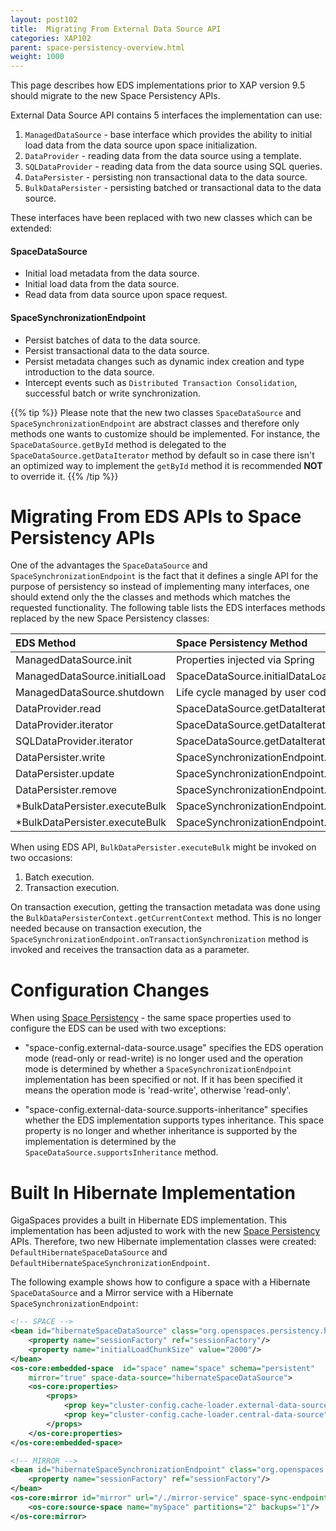 ```yaml
---
layout: post102
title:  Migrating From External Data Source API
categories: XAP102
parent: space-persistency-overview.html
weight: 1000
---
```


This page describes how EDS implementations prior to XAP version 9.5 should migrate to the new Space Persistency APIs.


External Data Source API contains 5 interfaces the implementation can use:

1. `ManagedDataSource` - base interface which provides the ability to initial load data from the data source upon space initialization.
1. `DataProvider` - reading data from the data source using a template.
1. `SQLDataProvider` - reading data from the data source using SQL queries.
1. `DataPersister` - persisting non transactional data to the data source.
1. `BulkDataPersister` - persisting batched or transactional data to the data source.

These interfaces have been replaced with two new classes which can be extended:

#### SpaceDataSource

- Initial load metadata from the data source.
- Initial load data from the data source.
- Read data from data source upon space request.

#### SpaceSynchronizationEndpoint

- Persist batches of data to the data source.
- Persist transactional data to the data source.
- Persist metadata changes such as dynamic index creation and type introduction to the data source.
- Intercept events such as `Distributed Transaction Consolidation`, successful batch or write synchronization.

{{% tip %}}
Please note that the new two classes `SpaceDataSource` and `SpaceSynchronizationEndpoint` are abstract classes and therefore only methods one wants to customize should be implemented. For instance, the `SpaceDataSource.getById` method is delegated to the `SpaceDataSource.getDataIterator` method by default so in case there isn't an optimized way to implement the `getById` method it is recommended **NOT** to override it.
{{% /tip %}}

# Migrating From EDS APIs to Space Persistency APIs

One of the advantages the `SpaceDataSource` and `SpaceSynchronizationEndpoint` is the fact that it defines a single API for the purpose of persistency so instead of implementing many interfaces, one should extend only the the classes and methods which matches the requested functionality.
The following table lists the EDS interfaces methods replaced by the new Space Persistency classes:


|EDS Method|Space Persistency Method|
|:---------|:-----------------------|
|ManagedDataSource.init|Properties injected via Spring|
|ManagedDataSource.initialLoad|SpaceDataSource.initialDataLoad|
|ManagedDataSource.shutdown|Life cycle managed by user code or Spring|
|DataProvider.read|SpaceDataSource.getDataIterator/SpaceDataSource.getById|
|DataProvider.iterator|SpaceDataSource.getDataIterator|
|SQLDataProvider.iterator|SpaceDataSource.getDataIterator|
|DataPersister.write|SpaceSynchronizationEndpoint.onOperationsBatchSynchronization|
|DataPersister.update|SpaceSynchronizationEndpoint.onOperationsBatchSynchronization|
|DataPersister.remove|SpaceSynchronizationEndpoint.onOperationsBatchSynchronization|
|*BulkDataPersister.executeBulk|SpaceSynchronizationEndpoint.onOperationsBatchSynchronization|
|*BulkDataPersister.executeBulk|SpaceSynchronizationEndpoint.onTransactionSynchronization|

When using EDS API, `BulkDataPersister.executeBulk` might be invoked on two occasions:

1. Batch execution.
1. Transaction execution.

On transaction execution, getting the transaction metadata was done using the `BulkDataPersisterContext.getCurrentContext` method. This is no longer needed because on transaction execution, the `SpaceSynchronizationEndpoint.onTransactionSynchronization` method is invoked and receives the transaction data as a parameter.

# Configuration Changes

When using [Space Persistency](./space-persistency.html) - the same space properties used to configure the EDS can be used with two exceptions:

- "space-config.external-data-source.usage" specifies the EDS operation mode (read-only or read-write) is no longer used and the operation mode is determined by whether a `SpaceSynchronizationEndpoint` implementation has been specified or not. If it has been specified it means the operation mode is 'read-write', otherwise 'read-only'.

- "space-config.external-data-source.supports-inheritance" specifies whether the EDS implementation supports types inheritance. This space property is no longer and whether inheritance is supported by the implementation is determined by the `SpaceDataSource.supportsInheritance` method.

# Built In Hibernate Implementation

GigaSpaces provides a built in Hibernate EDS implementation. This implementation has been adjusted to work with the new [Space Persistency](./space-persistency.html) APIs. Therefore, two new Hibernate implementation classes were created: `DefaultHibernateSpaceDataSource` and `DefaultHibernateSpaceSynchronizationEndpoint`.

The following example shows how to configure a space with a Hibernate `SpaceDataSource` and a Mirror service with a Hibernate `SpaceSynchronizationEndpoint`:

```xml
<!-- SPACE -->
<bean id="hibernateSpaceDataSource" class="org.openspaces.persistency.hibernate.DefaultHibernateSpaceDataSourceFactoryBean">
    <property name="sessionFactory" ref="sessionFactory"/>
    <property name="initialLoadChunkSize" value="2000"/>
</bean>
<os-core:embedded-space  id="space" name="space" schema="persistent"
    mirror="true" space-data-source="hibernateSpaceDataSource">
    <os-core:properties>
        <props>
            <prop key="cluster-config.cache-loader.external-data-source">true</prop>
            <prop key="cluster-config.cache-loader.central-data-source">true</prop>
        </props>
    </os-core:properties>
</os-core:embedded-space>

<!-- MIRROR -->
<bean id="hibernateSpaceSynchronizationEndpoint" class="org.openspaces.persistency.hibernate.DefaultHibernateSpaceSynchronizationEndpointFactoryBean">
    <property name="sessionFactory" ref="sessionFactory"/>
</bean>
<os-core:mirror id="mirror" url="/./mirror-service" space-sync-endpoint="hibernateSpaceSynchronizationEndpoint" operation-grouping="group-by-space-transaction">
    <os-core:source-space name="mySpace" partitions="2" backups="1"/>
</os-core:mirror>
```

